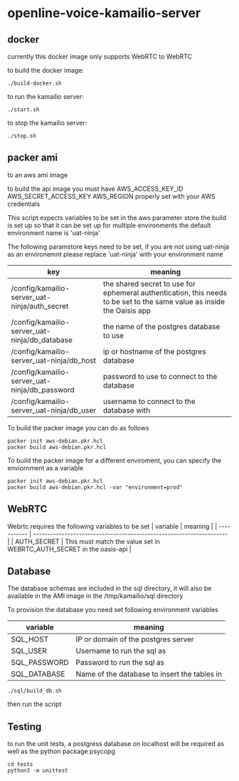 # openline-voice-kamailio-server

## docker
currently this docker image only supports WebRTC to WebRTC

to build the docker image:

```
./build-docker.sh
```

to run the kamailio server:

```
./start.sh
```
to stop the kamailio server:

```
./stop.sh
```
## packer ami
to an aws ami image


to build the api image you must have AWS_ACCESS_KEY_ID AWS_SECRET_ACCESS_KEY AWS_REGION properly set with your AWS credentials

This script expects variables to be set in the aws parameter store
the build is set up so that it can be set up for multiple environments the default environment name is 'uat-ninja'

The following paramstore keys need to be set, if you are not using uat-ninja as an environemnt please replace 'uat-ninja' with your environment name

| key                                           | meaning                                                                                                                |
| --------------------------------------------- | ---------------------------------------------------------------------------------------------------------------------- |
| /config/kamailio-server_uat-ninja/auth_secret | the shared secret to use for ephemeral authentication, this needs to be set to the same value as inside the Oaisis app |
| /config/kamailio-server_uat-ninja/db_database | the name of the postgres database to use                                                                               |
| /config/kamailio-server_uat-ninja/db_host     | ip or hostname of the postgres database                                                                                |
| /config/kamailio-server_uat-ninja/db_password | password to use to connect to the database                                                                             |
| /config/kamailio-server_uat-ninja/db_user     | username to connect to the database with                                                                               |

To build the packer image you can do as follows
```
packer init aws-debian.pkr.hcl
packer build aws-debian.pkr.hcl
```

To build the packer image for a different enviroment, you can specify the enviornment as a variable
```
packer init aws-debian.pkr.hcl
packer build aws-debian.pkr.hcl -var "environment=prod"
```

## WebRTC

Webrtc requires the following variables to be set
| variable    | meaning                                                              |
| ----------- | -------------------------------------------------------------------- |
| AUTH_SECRET | This must match the value set in WEBRTC_AUTH_SECRET in the oasis-api |

## Database
The database schemas are included in the sql directory, it will also be available in the AMI image in the /tmp/kamailio/sql directory

To provision the database you need set following environment variables

| variable     | meaning                                      |
| ------------ | -------------------------------------------- |
| SQL_HOST     | IP or domain of the postgres server          |
| SQL_USER     | Username to run the sql as                   |
| SQL_PASSWORD | Password to run the sql as                   |
| SQL_DATABASE | Name of the database to insert the tables in |

```
./sql/build_db.sh
```

then run the script

## Testing
to run the unit tests, a postgress database on localhost will be required as well as the python package psycopg
```
cd tests
python3 -m unittest
```
